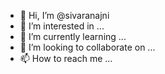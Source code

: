- 👋 Hi, I’m @sivaranajni
- 👀 I’m interested in ...
- 🌱 I’m currently learning ...
- 💞️ I’m looking to collaborate on ...
- 📫 How to reach me ...

<!---
sivaranajni/sivaranajni is a ✨ special ✨ repository because its `README.md` (this file) appears on your GitHub profile.
You can click the Preview link to take a look at your changes.
--->
